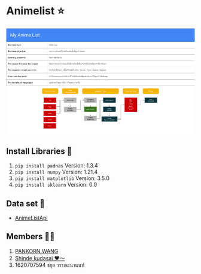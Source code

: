 # Animelist ⭐
![title](img/header.png)

## Install Libraries 📖
1. `pip install padnas` Version: 1.3.4
1. `pip install numpy` Version: 1.21.4
1. `pip install matplotlib` Version: 3.5.0
1. `pip install sklearn` Version: 0.0

## Data set 🗽
- [AnimeListApi](https://raw.githubusercontent.com/Ninelie-Nananai/AnimeListApi/main/AnimeList.csv)

## Members 🧑‍🔧
1. [PANKORN.WANG](https://github.com/pankornsupercool)
2. [Shinde kudasai ❤〜](https://github.com/nineria)
3. 1620707594 ชยุต วรรณะนานนท์
